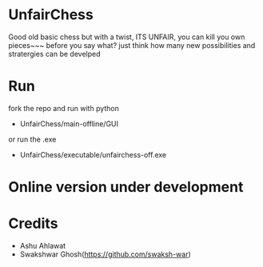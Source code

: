 # UnfairChess
   Good old basic chess but with a twist, ITS UNFAIR, you can kill you own pieces~~~
   before you say what? just think how many new possibilities and stratergies can be develped

# Run
 fork the repo and run with python
 - UnfairChess/main-offline/GUI

  or run the .exe 
 - UnfairChess/executable/unfairchess-off.exe

# Online version under development

# Credits
 - Ashu Ahlawat
 - Swakshwar Ghosh(https://github.com/swaksh-war)
